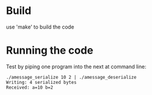 # Build
use 'make' to build the code

# Running the code
Test by piping one program into the next at command line:

    ./amessage_serialize 10 2 | ./amessage_deserialize 
    Writing: 4 serialized bytes
    Received: a=10 b=2